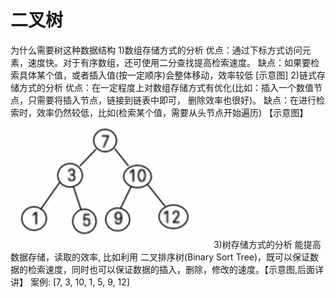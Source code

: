 # 二叉树
为什么需要树这种数据结构
1)数组存储方式的分析
优点：通过下标方式访问元素，速度快。对于有序数组，还可使用二分查找提高检索速度。
缺点：如果要检索具体某个值，或者插入值(按一定顺序)会整体移动，效率较低 [示意图]
2)链式存储方式的分析
优点：在一定程度上对数组存储方式有优化(比如：插入一个数值节点，只需要将插入节点，链接到链表中即可， 删除效率也很好)。
缺点：在进行检索时，效率仍然较低，比如(检索某个值，需要从头节点开始遍历) 【示意图】
![title](https://raw.githubusercontent.com/XJZ-0707/imge/master/gitnote/2019/10/13/%E4%BA%8C%E5%8F%89%E6%8E%92%E5%BA%8F%E6%A0%91-1570937658563.png)
3)树存储方式的分析
能提高数据存储，读取的效率,  比如利用 二叉排序树(Binary Sort Tree)，既可以保证数据的检索速度，同时也可以保证数据的插入，删除，修改的速度。【示意图,后面详讲】
案例: [7, 3, 10, 1, 5, 9, 12]
